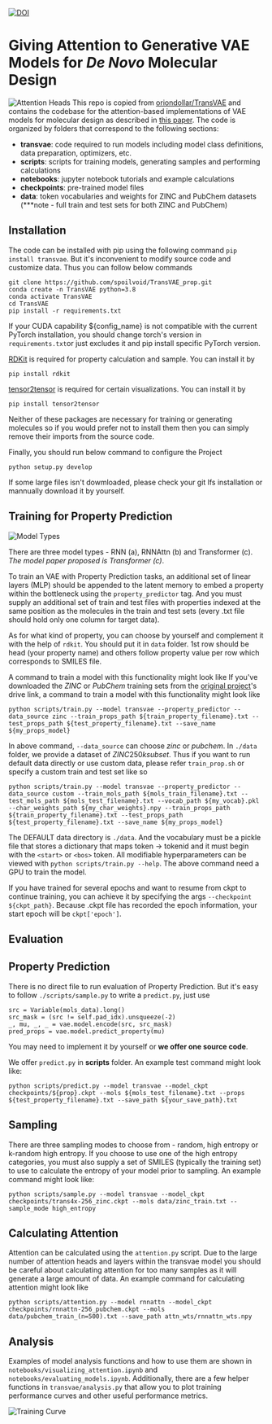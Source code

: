 [![DOI](https://zenodo.org/badge/287491872.svg)](https://zenodo.org/badge/latestdoi/287491872)
# Giving Attention to Generative VAE Models for _De Novo_ Molecular Design
![Attention Heads](https://raw.githubusercontent.com/oriondollar/TransVAE/master/imgs/attn_heads.png)
This repo is copied from [oriondollar/TransVAE](https://github.com/oriondollar/TranSVAE) and contains the codebase for the attention-based implementations of VAE models for molecular design as described in [this paper](https://pubs.rsc.org/en/content/articlehtml/2021/sc/d1sc01050f). The code is organized by folders that correspond to the following sections:

- **transvae**: code required to run models including model class definitions, data preparation, optimizers, etc.
- **scripts**: scripts for training models, generating samples and performing calculations
- **notebooks**: jupyter notebook tutorials and example calculations
- **checkpoints**: pre-trained model files
- **data**: token vocabularies and weights for ZINC and PubChem datasets (***note - full train and test sets for both ZINC and PubChem)

## Installation

The code can be installed with pip using the following command `pip install transvae`. But it's inconvenient to modify source code and customize data. Thus you can follow below commands 

```
git clone https://github.com/spoilvoid/TransVAE_prop.git
conda create -n TransVAE python=3.8
conda activate TransVAE
cd TransVAE
pip install -r requirements.txt
```

If your CUDA capability ${config_name} is not compatible with the current PyTorch installation, you should change torch's version in `requirements.txt`or just excludes it and pip install specific PyTorch version.

 [RDKit](https://www.rdkit.org/docs/Install.html) is required for property calculation and sample. You can install it by 

  `pip install rdkit`

 [tensor2tensor](https://github.com/tensorflow/tensor2tensor) is required for certain visualizations. You can install it by

 `pip install tensor2tensor`

 Neither of these packages are necessary for training or generating molecules so if you would prefer not to install them then you can simply remove their imports from the source code.

 Finally, you should run below command to configure the Project

 `python setup.py develop`

 If some large files isn't dowmloaded, please check your git lfs installation or mannually download it by yourself.
 
## Training for Property Prediction

![Model Types](https://raw.githubusercontent.com/oriondollar/TransVAE/master/imgs/model_types.png)

There are three model types - RNN (a), RNNAttn (b) and Transformer (c). *The model paper proposed is Transformer (c)*. 

To train an VAE with Property Prediction tasks, an additional set of linear layers (MLP) should be appended to the latent memory to embed a property within the bottleneck using the `property_predictor` tag. And you must supply an additional set of train and test files with properties indexed at the same position as the molecules in the train and test sets (every .txt file should hold only one column for target data).

As for what kind of property, you can choose by yourself and complement it with the help of `rdkit`. You should put it in `data` folder. 1st row should be head (your property name) and others follow property value per row which corresponds to SMILES file.

A command to train a model with this functionality might look like If you've downloaded the $ZINC$ or $PubChem$ training sets from the [original project](https://github.com/oriondollar/TranSVAE)'s drive link, a command to train a model with this functionality might look like

 `python scripts/train.py --model transvae --property_predictor --data_source zinc --train_props_path ${train_property_filename}.txt --test_props_path ${test_property_filename}.txt --save_name ${my_props_model}`

In above command, `--data_source` can choose $zinc$ or $pubchem$. In `./data` folder, we provide a dataset of $ZINC250k subset$. Thus if you want to run default data directly or use custom data, please refer `train_prop.sh` or specify a custom train and test set like so

 `python scripts/train.py --model transvae --property_predictor --data_source custom --train_mols_path ${mols_train_filename}.txt --test_mols_path ${mols_test_filename}.txt --vocab_path ${my_vocab}.pkl --char_weights_path ${my_char_weights}.npy --train_props_path ${train_property_filename}.txt --test_props_path ${test_property_filename}.txt --save_name ${my_props_model}`

The DEFAULT data directory is `./data`. And the vocabulary must be a pickle file that stores a dictionary that maps token -> tokenid and it must begin with the `<start>` or `<bos>` token. All modifiable hyperparameters can be viewed with `python scripts/train.py --help`. The above command need a GPU to train the model.

If you have trained for several epochs and want to resume from ckpt to continue training, you can achieve it by specifying the args `--checkpoint ${ckpt_path}`. Because .ckpt file has recorded the epoch information, your start epoch will be `ckpt['epoch']`.

## Evaluation
 ## Property Prediction
 There is no direct file to run evaluation of Property Prediction. But it's easy to follow `./scripts/sample.py` to write a `predict.py`, just use

 ```
 src = Variable(mols_data).long()
 src_mask = (src != self.pad_idx).unsqueeze(-2)
 _, mu, _, _ = vae.model.encode(src, src_mask)
 pred_props = vae.model.predict_property(mu)
 ```

 You may need to implement it by yourself or **we offer one source code**.

 We offer `predict.py` in **scripts** folder. An example test command might look like:

`python scripts/predict.py --model transvae --model_ckpt checkpoints/${prop}.ckpt --mols ${mols_test_filename}.txt --props ${test_property_filename}.txt --save_path ${your_save_path}.txt`

 ## Sampling

 There are three sampling modes to choose from - random, high entropy or k-random high entropy. If you choose to use one of the high entropy categories, you must also supply a set of SMILES (typically the training set) to use to calculate the entropy of your model prior to sampling. An example command might look like:

 `python scripts/sample.py --model transvae --model_ckpt checkpoints/trans4x-256_zinc.ckpt --mols data/zinc_train.txt --sample_mode high_entropy`

 ## Calculating Attention

 Attention can be calculated using the `attention.py` script. Due to the large number of attention heads and layers within the transvae model you should be careful about calculating attention for too many samples as it will generate a large amount of data. An example command for calculating attention might look like

 `python scripts/attention.py --model rnnattn --model_ckpt checkpoints/rnnattn-256_pubchem.ckpt --mols data/pubchem_train_(n=500).txt --save_path attn_wts/rnnattn_wts.npy`

 ## Analysis

 Examples of model analysis functions and how to use them are shown in `notebooks/visualizing_attention.ipynb` and `notebooks/evaluating_models.ipynb`. Additionally, there are a few helper functions in `transvae/analysis.py` that allow you to plot training performance curves and other useful performance metrics.

 ![Training Curve](https://raw.githubusercontent.com/oriondollar/TransVAE/master/imgs/training_curve.png)
